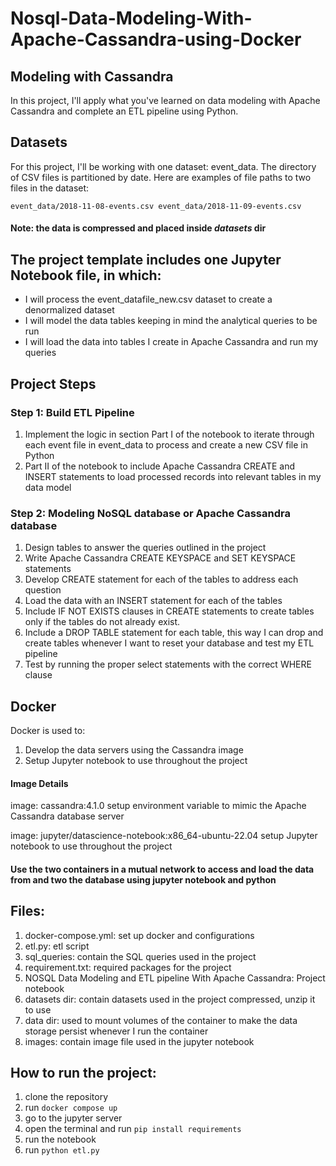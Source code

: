 # Nosql-Data-Modeling-With-Apache-Cassandra-using-Docker

## Modeling with Cassandra
In this project, I'll apply what you've learned on data modeling with Apache Cassandra and complete an ETL pipeline using Python.

## Datasets
For this project, I'll be working with one dataset: event_data.
The directory of CSV files is partitioned by date.
Here are examples of file paths to two files in the dataset:

`event_data/2018-11-08-events.csv
event_data/2018-11-09-events.csv`

#### Note: the data is compressed and placed inside _datasets_ dir

## The project template includes one Jupyter Notebook file, in which:
- I will process the event_datafile_new.csv dataset to create a denormalized dataset
- I will model the data tables keeping in mind the analytical queries to be run
- I will load the data into tables I create in Apache Cassandra and run my queries

## Project Steps 
### Step 1: Build ETL Pipeline
1. Implement the logic in section Part I of the notebook to iterate through each event file in event_data to process and create a new CSV file in Python
2. Part II of the notebook to include Apache Cassandra CREATE and INSERT statements to load processed records into relevant tables in my data model

### Step 2: Modeling NoSQL database or Apache Cassandra database
1. Design tables to answer the queries outlined in the project
2. Write Apache Cassandra CREATE KEYSPACE and SET KEYSPACE statements
3. Develop CREATE statement for each of the tables to address each question
4. Load the data with an INSERT statement for each of the tables
5. Include IF NOT EXISTS clauses in CREATE statements to create tables only if the tables do not already exist.
6. Include a DROP TABLE statement for each table, this way I can drop and create tables whenever I want to reset your database and test my ETL pipeline
7. Test by running the proper select statements with the correct WHERE clause


## Docker
Docker is used to:
1. Develop the data servers using the Cassandra image
2. Setup Jupyter notebook to use throughout the project

#### Image Details
image: cassandra:4.1.0
setup environment variable to mimic the Apache Cassandra database server

image: jupyter/datascience-notebook:x86_64-ubuntu-22.04
setup Jupyter notebook to use throughout the project

#### Use the two containers in a mutual network to access and load the data from and two the database using jupyter notebook and python

## Files:
1. docker-compose.yml: set up docker and configurations
2. etl.py: etl script
3. sql_queries: contain the SQL queries used in the project
4. requirement.txt: required packages for the project
5. NOSQL Data Modeling and ETL pipeline With Apache Cassandra: Project notebook
6. datasets dir: contain datasets used in the project compressed, unzip it to use
7. data dir: used to mount volumes of the container to make the data storage persist whenever I run the container
8. images: contain image file used in the jupyter notebook

## How to run the project:
1. clone the repository
2. run `docker compose up`
3. go to the jupyter server 
4. open the terminal and run `pip install requirements`
5. run the notebook
6. run `python etl.py`
